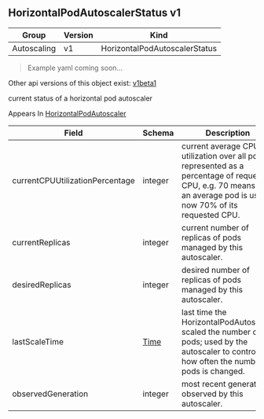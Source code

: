 ## HorizontalPodAutoscalerStatus v1

Group        | Version     | Kind
------------ | ---------- | -----------
Autoscaling | v1 | HorizontalPodAutoscalerStatus

> Example yaml coming soon...

<aside class="notice">Other api versions of this object exist: <a href="#horizontalpodautoscalerstatus-v1beta1">v1beta1</a> </aside>

current status of a horizontal pod autoscaler

<aside class="notice">
Appears In  <a href="#horizontalpodautoscaler-v1">HorizontalPodAutoscaler</a> </aside>

Field        | Schema     | Description
------------ | ---------- | -----------
currentCPUUtilizationPercentage | integer | current average CPU utilization over all pods, represented as a percentage of requested CPU, e.g. 70 means that an average pod is using now 70% of its requested CPU.
currentReplicas | integer | current number of replicas of pods managed by this autoscaler.
desiredReplicas | integer | desired number of replicas of pods managed by this autoscaler.
lastScaleTime | [Time](#time-unversioned) | last time the HorizontalPodAutoscaler scaled the number of pods; used by the autoscaler to control how often the number of pods is changed.
observedGeneration | integer | most recent generation observed by this autoscaler.

